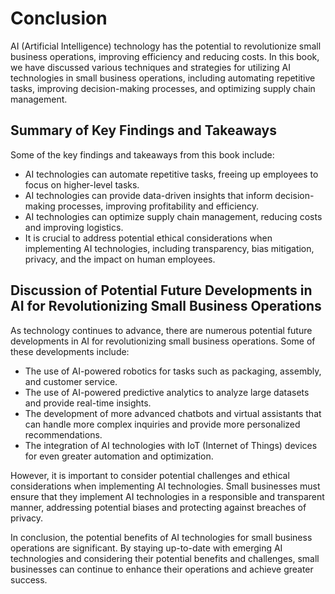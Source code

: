 Conclusion
==========

AI (Artificial Intelligence) technology has the potential to revolutionize small business operations, improving efficiency and reducing costs. In this book, we have discussed various techniques and strategies for utilizing AI technologies in small business operations, including automating repetitive tasks, improving decision-making processes, and optimizing supply chain management.

Summary of Key Findings and Takeaways
-------------------------------------

Some of the key findings and takeaways from this book include:

* AI technologies can automate repetitive tasks, freeing up employees to focus on higher-level tasks.
* AI technologies can provide data-driven insights that inform decision-making processes, improving profitability and efficiency.
* AI technologies can optimize supply chain management, reducing costs and improving logistics.
* It is crucial to address potential ethical considerations when implementing AI technologies, including transparency, bias mitigation, privacy, and the impact on human employees.

Discussion of Potential Future Developments in AI for Revolutionizing Small Business Operations
-----------------------------------------------------------------------------------------------

As technology continues to advance, there are numerous potential future developments in AI for revolutionizing small business operations. Some of these developments include:

* The use of AI-powered robotics for tasks such as packaging, assembly, and customer service.
* The use of AI-powered predictive analytics to analyze large datasets and provide real-time insights.
* The development of more advanced chatbots and virtual assistants that can handle more complex inquiries and provide more personalized recommendations.
* The integration of AI technologies with IoT (Internet of Things) devices for even greater automation and optimization.

However, it is important to consider potential challenges and ethical considerations when implementing AI technologies. Small businesses must ensure that they implement AI technologies in a responsible and transparent manner, addressing potential biases and protecting against breaches of privacy.

In conclusion, the potential benefits of AI technologies for small business operations are significant. By staying up-to-date with emerging AI technologies and considering their potential benefits and challenges, small businesses can continue to enhance their operations and achieve greater success.
